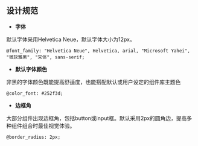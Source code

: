 ## 设计规范

- **字体** 

默认字体采用Helvetica Neue，默认字体大小为12px。

```
@font_family: "Helvetica Neue", Helvetica, arial, "Microsoft Yahei", "微软雅黑", "宋体", sans-serif;
```

- **默认字体颜色**

非黑的字体颜色既能提高舒适度，也能搭配默认或用户设定的组件库主题色

```
@color_font: #252f3d; 

```

- **边框角**

大部分组件出现边框角，包括button或input框。默认采用2px的圆角边，提高多种组件组合时最佳视觉体验。

```
@border_radius: 2px;
```

